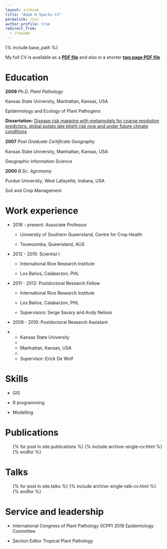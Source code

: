 ```yaml
---
layout: archive
title: "Adam H Sparks CV"
permalink: /cv/
author_profile: true
redirect_from:
  - /resume
---
```


{% include base_path %}

My full CV is available as a [**PDF file**](https://github.com/adamhsparks/AHSparks_CV/raw/master/AHSparks_CV.pdf) and also in a shorter [**two page PDF file**](https://github.com/adamhsparks/AHSparks_CV/raw/master/AHSparks_2_Page_CV.pdf)

Education
======

**2009** *Ph.D. Plant Pathology*

Kansas State University, Manhattan, Kansas, USA

Epidemiology and Ecology of Plant Pathogens

**Dissertation:** [Disease risk mapping with metamodels for coarse resolution
predictors: global potato late blight risk now and under future climate conditions](https://github.com/adamhsparks/Global-Late-Blight-MetaModelling)

**2007** *Post Graduate Certiﬁcate Geography*

Kansas State University, Manhattan, Kansas, USA

Geographic Information Science

**2000** *B.Sc. Agronomy*

Purdue University, West Lafayette, Indiana, USA

Soil and Crop Management

Work experience
======

* 2016 - present: Associate Professor

  * University of Southern Queensland, Centre for Crop Health

  * Toowoomba, Queensland, AUS

* 2012 - 2015: Scientist I

  * International Rice Research Institute

  * Los Baños, Calabarzon, PHL

* 2011 - 2012: Postdoctoral Research Fellow

  * International Rice Research Institute

  * Los Baños, Calabarzon, PHL

  * Supervisors: Serge Savary and Andy Nelson

* 2009 - 2010: Postdoctoral Research Assistant
*
  * Kansas State University
  *
  * Manhattan, Kansas, USA
  *
  * Supervisor: Erick De Wolf


Skills
======

* GIS

* R programming

* Modelling

Publications
======

  <ul>{% for post in site.publications %}
    {% include archive-single-cv.html %}
  {% endfor %}</ul>

Talks
======

  <ul>{% for post in site.talks %}
    {% include archive-single-talk-cv.html %}
  {% endfor %}</ul>


Service and leadership
======

* International Congress of Plant Pathology (ICPP) 2018 Epidemiology Committee

* Section Editor Tropical Plant Pathology
